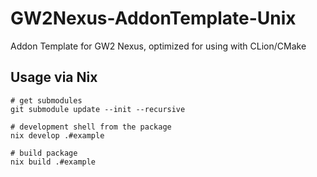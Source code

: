 # GW2Nexus-AddonTemplate-Unix
Addon Template for GW2 Nexus, optimized for using with CLion/CMake

## Usage via Nix

```
# get submodules
git submodule update --init --recursive

# development shell from the package
nix develop .#example

# build package
nix build .#example
```
